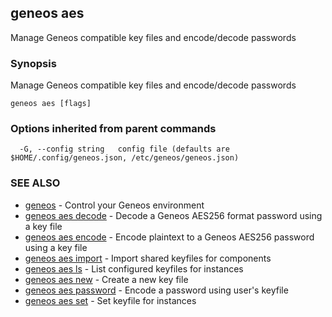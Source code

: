 ## geneos aes

Manage Geneos compatible key files and encode/decode passwords

### Synopsis


Manage Geneos compatible key files and encode/decode passwords


```
geneos aes [flags]
```

### Options inherited from parent commands

```
  -G, --config string   config file (defaults are $HOME/.config/geneos.json, /etc/geneos/geneos.json)
```

### SEE ALSO

* [geneos](geneos.md)	 - Control your Geneos environment
* [geneos aes decode](geneos_aes_decode.md)	 - Decode a Geneos AES256 format password using a key file
* [geneos aes encode](geneos_aes_encode.md)	 - Encode plaintext to a Geneos AES256 password using a key file
* [geneos aes import](geneos_aes_import.md)	 - Import shared keyfiles for components
* [geneos aes ls](geneos_aes_ls.md)	 - List configured keyfiles for instances
* [geneos aes new](geneos_aes_new.md)	 - Create a new key file
* [geneos aes password](geneos_aes_password.md)	 - Encode a password using user's keyfile
* [geneos aes set](geneos_aes_set.md)	 - Set keyfile for instances

